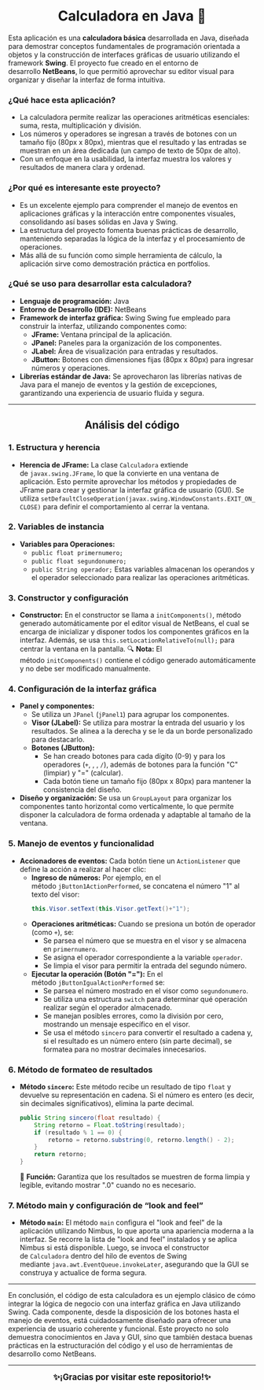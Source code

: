 <h1 align="center">Calculadora en Java 🧮</h1>

Esta aplicación es una **calculadora básica** desarrollada en Java, diseñada para demostrar conceptos fundamentales de programación orientada a objetos y la construcción de interfaces gráficas de usuario utilizando el framework **Swing**. El proyecto fue creado en el entorno de desarrollo **NetBeans**, lo que permitió aprovechar su editor visual para organizar y diseñar la interfaz de forma intuitiva.

### ¿Qué hace esta aplicación?

- La calculadora permite realizar las operaciones aritméticas esenciales: suma, resta, multiplicación y división.
- Los números y operadores se ingresan a través de botones con un tamaño fijo (80px x 80px), mientras que el resultado y las entradas se muestran en un área dedicada (un campo de texto de 50px de alto).
- Con un enfoque en la usabilidad, la interfaz muestra los valores y resultados de manera clara y ordenad.

### ¿Por qué es interesante este proyecto?

- Es un excelente ejemplo para comprender el manejo de eventos en aplicaciones gráficas y la interacción entre componentes visuales, consolidando así bases sólidas en Java y Swing.
- La estructura del proyecto fomenta buenas prácticas de desarrollo, manteniendo separadas la lógica de la interfaz y el procesamiento de operaciones.
- Más allá de su función como simple herramienta de cálculo, la aplicación sirve como demostración práctica en portfolios.

### ¿Qué se uso para desarrollar esta calculadora?

- **Lenguaje de programación:** Java
- **Entorno de Desarrollo (IDE):** NetBeans
- **Framework de interfaz gráfica:** Swing
  Swing fue empleado para construir la interfaz, utilizando componentes como:
  - **JFrame:** Ventana principal de la aplicación.
  - **JPanel:** Paneles para la organización de los componentes.
  - **JLabel:** Área de visualización para entradas y resultados.
  - **JButton:** Botones con dimensiones fijas (80px x 80px) para ingresar números y operaciones.
- **Librerías estándar de Java:**
  Se aprovecharon las librerías nativas de Java para el manejo de eventos y la gestión de excepciones, garantizando una experiencia de usuario fluida y segura.

---

<h2 align="center">Análisis del código</h2>

### 1. Estructura y herencia

- **Herencia de JFrame:**
  La clase `Calculadora` extiende de `javax.swing.JFrame`, lo que la convierte en una ventana de aplicación. Esto permite aprovechar los métodos y propiedades de JFrame para crear y gestionar la interfaz gráfica de usuario (GUI).
  Se utiliza `setDefaultCloseOperation(javax.swing.WindowConstants.EXIT_ON_CLOSE)` para definir el comportamiento al cerrar la ventana.

### 2. Variables de instancia

- **Variables para Operaciones:**
  - `public float primernumero;`
  - `public float segundonumero;`
  - `public String operador;`
    Estas variables almacenan los operandos y el operador seleccionado para realizar las operaciones aritméticas.

### 3. Constructor y configuración

- **Constructor:**
  En el constructor se llama a `initComponents()`, método generado automáticamente por el editor visual de NetBeans, el cual se encarga de inicializar y disponer todos los componentes gráficos en la interfaz.
  Además, se usa `this.setLocationRelativeTo(null);` para centrar la ventana en la pantalla.
  🔍 **Nota:** El método `initComponents()` contiene el código generado automáticamente y no debe ser modificado manualmente.

### 4. Configuración de la interfaz gráfica

- **Panel y componentes:**
  - Se utiliza un `JPanel` (`jPanel1`) para agrupar los componentes.
  - **Visor (JLabel):** Se utiliza para mostrar la entrada del usuario y los resultados. Se alinea a la derecha y se le da un borde personalizado para destacarlo.
  - **Botones (JButton):**
    - Se han creado botones para cada dígito (0-9) y para los operadores (`+`, , , `/`), además de botones para la función "C" (limpiar) y "=" (calcular).
    - Cada botón tiene un tamaño fijo (80px x 80px) para mantener la consistencia del diseño.
- **Diseño y organización:**
  Se usa un `GroupLayout` para organizar los componentes tanto horizontal como verticalmente, lo que permite disponer la calculadora de forma ordenada y adaptable al tamaño de la ventana.

### 5. Manejo de eventos y funcionalidad

- **Accionadores de eventos:**
  Cada botón tiene un `ActionListener` que define la acción a realizar al hacer clic:
  - **Ingreso de números:**
    Por ejemplo, en el método `jButton1ActionPerformed`, se concatena el número "1" al texto del visor:
    ```java
    this.Visor.setText(this.Visor.getText()+"1");
    ```
  - **Operaciones aritméticas:**
    Cuando se presiona un botón de operador (como `+`), se:
    - Se parsea el número que se muestra en el visor y se almacena en `primernumero`.
    - Se asigna el operador correspondiente a la variable `operador`.
    - Se limpia el visor para permitir la entrada del segundo número.
  - **Ejecutar la operación (Botón "="):**
    En el método `jButtonIgualActionPerformed` se:
    - Se parsea el número mostrado en el visor como `segundonumero`.
    - Se utiliza una estructura `switch` para determinar qué operación realizar según el operador almacenado.
    - Se manejan posibles errores, como la división por cero, mostrando un mensaje específico en el visor.
    - Se usa el método `sincero` para convertir el resultado a cadena y, si el resultado es un número entero (sin parte decimal), se formatea para no mostrar decimales innecesarios.

### 6. Método de formateo de resultados

- **Método `sincero`:**
  Este método recibe un resultado de tipo `float` y devuelve su representación en cadena. Si el número es entero (es decir, sin decimales significativos), elimina la parte decimal.
  ```java
  public String sincero(float resultado) {
      String retorno = Float.toString(resultado);
      if (resultado % 1 == 0) {
          retorno = retorno.substring(0, retorno.length() - 2);
      }
      return retorno;
  }
  ```
  🔧 **Función:** Garantiza que los resultados se muestren de forma limpia y legible, evitando mostrar ".0" cuando no es necesario.

### 7. Método main y configuración de “look and feel”

- **Método `main`:**
  El método `main` configura el "look and feel" de la aplicación utilizando Nimbus, lo que aporta una apariencia moderna a la interfaz. Se recorre la lista de "look and feel" instalados y se aplica Nimbus si está disponible.
  Luego, se invoca el constructor de `Calculadora` dentro del hilo de eventos de Swing mediante `java.awt.EventQueue.invokeLater`, asegurando que la GUI se construya y actualice de forma segura.

---

En conclusión, el código de esta calculadora es un ejemplo clásico de cómo integrar la lógica de negocio con una interfaz gráfica en Java utilizando Swing. Cada componente, desde la disposición de los botones hasta el manejo de eventos, está cuidadosamente diseñado para ofrecer una experiencia de usuario coherente y funcional. Este proyecto no solo demuestra conocimientos en Java y GUI, sino que también destaca buenas prácticas en la estructuración del código y el uso de herramientas de desarrollo como NetBeans.

---

<p align="center">
<big><strong>✨¡Gracias por visitar este repositorio!✨</strong></big>
</p>
